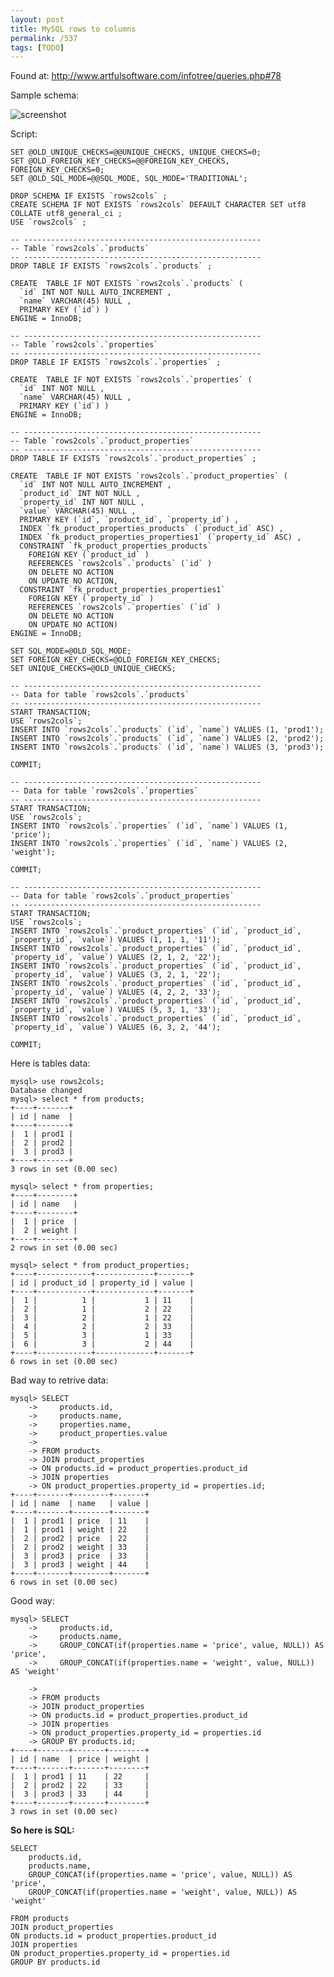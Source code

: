 ```yaml
---
layout: post
title: MySQL rows to columns
permalink: /537
tags: [TODO]
---
```


Found at: <http://www.artfulsoftware.com/infotree/queries.php#78>

Sample schema:

![screenshot](http://mac-blog.org.ua/wp-content/uploads/18.png)

Script:

    SET @OLD_UNIQUE_CHECKS=@@UNIQUE_CHECKS, UNIQUE_CHECKS=0;
    SET @OLD_FOREIGN_KEY_CHECKS=@@FOREIGN_KEY_CHECKS, FOREIGN_KEY_CHECKS=0;
    SET @OLD_SQL_MODE=@@SQL_MODE, SQL_MODE='TRADITIONAL';

    DROP SCHEMA IF EXISTS `rows2cols` ;
    CREATE SCHEMA IF NOT EXISTS `rows2cols` DEFAULT CHARACTER SET utf8 COLLATE utf8_general_ci ;
    USE `rows2cols` ;

    -- -----------------------------------------------------
    -- Table `rows2cols`.`products`
    -- -----------------------------------------------------
    DROP TABLE IF EXISTS `rows2cols`.`products` ;

    CREATE  TABLE IF NOT EXISTS `rows2cols`.`products` (
      `id` INT NOT NULL AUTO_INCREMENT ,
      `name` VARCHAR(45) NULL ,
      PRIMARY KEY (`id`) )
    ENGINE = InnoDB;

    -- -----------------------------------------------------
    -- Table `rows2cols`.`properties`
    -- -----------------------------------------------------
    DROP TABLE IF EXISTS `rows2cols`.`properties` ;

    CREATE  TABLE IF NOT EXISTS `rows2cols`.`properties` (
      `id` INT NOT NULL ,
      `name` VARCHAR(45) NULL ,
      PRIMARY KEY (`id`) )
    ENGINE = InnoDB;

    -- -----------------------------------------------------
    -- Table `rows2cols`.`product_properties`
    -- -----------------------------------------------------
    DROP TABLE IF EXISTS `rows2cols`.`product_properties` ;

    CREATE  TABLE IF NOT EXISTS `rows2cols`.`product_properties` (
      `id` INT NOT NULL AUTO_INCREMENT ,
      `product_id` INT NOT NULL ,
      `property_id` INT NOT NULL ,
      `value` VARCHAR(45) NULL ,
      PRIMARY KEY (`id`, `product_id`, `property_id`) ,
      INDEX `fk_product_properties_products` (`product_id` ASC) ,
      INDEX `fk_product_properties_properties1` (`property_id` ASC) ,
      CONSTRAINT `fk_product_properties_products`
        FOREIGN KEY (`product_id` )
        REFERENCES `rows2cols`.`products` (`id` )
        ON DELETE NO ACTION
        ON UPDATE NO ACTION,
      CONSTRAINT `fk_product_properties_properties1`
        FOREIGN KEY (`property_id` )
        REFERENCES `rows2cols`.`properties` (`id` )
        ON DELETE NO ACTION
        ON UPDATE NO ACTION)
    ENGINE = InnoDB;

    SET SQL_MODE=@OLD_SQL_MODE;
    SET FOREIGN_KEY_CHECKS=@OLD_FOREIGN_KEY_CHECKS;
    SET UNIQUE_CHECKS=@OLD_UNIQUE_CHECKS;

    -- -----------------------------------------------------
    -- Data for table `rows2cols`.`products`
    -- -----------------------------------------------------
    START TRANSACTION;
    USE `rows2cols`;
    INSERT INTO `rows2cols`.`products` (`id`, `name`) VALUES (1, 'prod1');
    INSERT INTO `rows2cols`.`products` (`id`, `name`) VALUES (2, 'prod2');
    INSERT INTO `rows2cols`.`products` (`id`, `name`) VALUES (3, 'prod3');

    COMMIT;

    -- -----------------------------------------------------
    -- Data for table `rows2cols`.`properties`
    -- -----------------------------------------------------
    START TRANSACTION;
    USE `rows2cols`;
    INSERT INTO `rows2cols`.`properties` (`id`, `name`) VALUES (1, 'price');
    INSERT INTO `rows2cols`.`properties` (`id`, `name`) VALUES (2, 'weight');

    COMMIT;

    -- -----------------------------------------------------
    -- Data for table `rows2cols`.`product_properties`
    -- -----------------------------------------------------
    START TRANSACTION;
    USE `rows2cols`;
    INSERT INTO `rows2cols`.`product_properties` (`id`, `product_id`, `property_id`, `value`) VALUES (1, 1, 1, '11');
    INSERT INTO `rows2cols`.`product_properties` (`id`, `product_id`, `property_id`, `value`) VALUES (2, 1, 2, '22');
    INSERT INTO `rows2cols`.`product_properties` (`id`, `product_id`, `property_id`, `value`) VALUES (3, 2, 1, '22');
    INSERT INTO `rows2cols`.`product_properties` (`id`, `product_id`, `property_id`, `value`) VALUES (4, 2, 2, '33');
    INSERT INTO `rows2cols`.`product_properties` (`id`, `product_id`, `property_id`, `value`) VALUES (5, 3, 1, '33');
    INSERT INTO `rows2cols`.`product_properties` (`id`, `product_id`, `property_id`, `value`) VALUES (6, 3, 2, '44');

    COMMIT;

Here is tables data:

    mysql> use rows2cols;
    Database changed
    mysql> select * from products;
    +----+-------+
    | id | name  |
    +----+-------+
    |  1 | prod1 |
    |  2 | prod2 |
    |  3 | prod3 |
    +----+-------+
    3 rows in set (0.00 sec)

    mysql> select * from properties;
    +----+--------+
    | id | name   |
    +----+--------+
    |  1 | price  |
    |  2 | weight |
    +----+--------+
    2 rows in set (0.00 sec)

    mysql> select * from product_properties;
    +----+------------+-------------+-------+
    | id | product_id | property_id | value |
    +----+------------+-------------+-------+
    |  1 |          1 |           1 | 11    |
    |  2 |          1 |           2 | 22    |
    |  3 |          2 |           1 | 22    |
    |  4 |          2 |           2 | 33    |
    |  5 |          3 |           1 | 33    |
    |  6 |          3 |           2 | 44    |
    +----+------------+-------------+-------+
    6 rows in set (0.00 sec)

Bad way to retrive data:

    mysql> SELECT
        ->     products.id,
        ->     products.name,
        ->     properties.name,
        ->     product_properties.value
        ->
        -> FROM products
        -> JOIN product_properties
        -> ON products.id = product_properties.product_id
        -> JOIN properties
        -> ON product_properties.property_id = properties.id;
    +----+-------+--------+-------+
    | id | name  | name   | value |
    +----+-------+--------+-------+
    |  1 | prod1 | price  | 11    |
    |  1 | prod1 | weight | 22    |
    |  2 | prod2 | price  | 22    |
    |  2 | prod2 | weight | 33    |
    |  3 | prod3 | price  | 33    |
    |  3 | prod3 | weight | 44    |
    +----+-------+--------+-------+
    6 rows in set (0.00 sec)

Good way:

    mysql> SELECT
        ->     products.id,
        ->     products.name,
        ->     GROUP_CONCAT(if(properties.name = 'price', value, NULL)) AS 'price',
        ->     GROUP_CONCAT(if(properties.name = 'weight', value, NULL)) AS 'weight'

        ->
        -> FROM products
        -> JOIN product_properties
        -> ON products.id = product_properties.product_id
        -> JOIN properties
        -> ON product_properties.property_id = properties.id
        -> GROUP BY products.id;
    +----+-------+-------+--------+
    | id | name  | price | weight |
    +----+-------+-------+--------+
    |  1 | prod1 | 11    | 22     |
    |  2 | prod2 | 22    | 33     |
    |  3 | prod3 | 33    | 44     |
    +----+-------+-------+--------+
    3 rows in set (0.00 sec)

**So here is SQL:**

    SELECT
        products.id,
        products.name,
        GROUP_CONCAT(if(properties.name = 'price', value, NULL)) AS 'price',
        GROUP_CONCAT(if(properties.name = 'weight', value, NULL)) AS 'weight'

    FROM products
    JOIN product_properties
    ON products.id = product_properties.product_id
    JOIN properties
    ON product_properties.property_id = properties.id
    GROUP BY products.id
